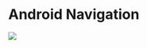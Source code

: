 # Android Navigation
<a href="https://jitpack.io/#HadiDadkhah99/Navigation/"><img id="badge" src="https://jitpack.io/v/HadiDadkhah99/Navigation.svg"></a>
